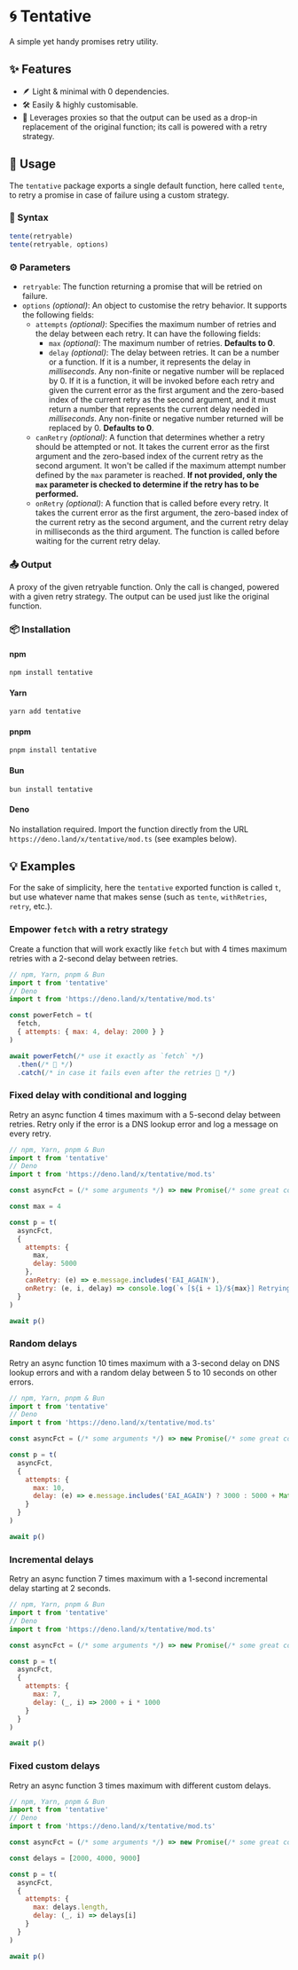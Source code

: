# 🌀 Tentative

A simple yet handy promises retry utility.

## ✨ Features

- 🪶 Light & minimal with 0 dependencies.
- 🛠️ Easily & highly customisable.
- 🧬 Leverages proxies so that the output can be used as a drop-in replacement of the original function; its call is powered with a retry strategy.

## 🦾 Usage

The `tentative` package exports a single default function, here called `tente`, to retry a promise in case of failure using a custom strategy.

### 🤖 Syntax

```javascript
tente(retryable)
tente(retryable, options)
```

### ⚙️ Parameters

- `retryable`: The function returning a promise that will be retried on failure.
- `options` _(optional)_: An object to customise the retry behavior. It supports the following fields:
  - `attempts` _(optional)_: Specifies the maximum number of retries and the delay between each retry. It can have the following fields:
    - `max` _(optional)_: The maximum number of retries. **Defaults to 0**.
    - `delay` _(optional)_: The delay between retries. It can be a number or a function. If it is a number, it represents the delay in _milliseconds_. Any non-finite or negative number will be replaced by 0. If it is a function, it will be invoked before each retry and given the current error as the first argument and the zero-based index of the current retry as the second argument, and it must return a number that represents the current delay needed in _milliseconds_. Any non-finite or negative number returned will be replaced by 0. **Defaults to 0**.
  - `canRetry` _(optional)_: A function that determines whether a retry should be attempted or not. It takes the current error as the first argument and the zero-based index of the current retry as the second argument. It won't be called if the maximum attempt number defined by the `max` parameter is reached. **If not provided, only the `max` parameter is checked to determine if the retry has to be performed.**
  - `onRetry` _(optional)_: A function that is called before every retry. It takes the current error as the first argument, the zero-based index of the current retry as the second argument, and the current retry delay in milliseconds as the third argument. The function is called before waiting for the current retry delay.

### 📤 Output

A proxy of the given retryable function.
Only the call is changed, powered with a given retry strategy.
The output can be used just like the original function.

### 📦 Installation

#### npm

```sh
npm install tentative
```

#### Yarn

```sh
yarn add tentative
```

#### pnpm

```sh
pnpm install tentative
```

#### Bun

```sh
bun install tentative
```

#### Deno

No installation required.
Import the function directly from the URL `https://deno.land/x/tentative/mod.ts` (see examples below).

## 💡 Examples

For the sake of simplicity, here the `tentative` exported function is called `t`, but use whatever name that makes sense (such as `tente`, `withRetries`, `retry`, etc.).

### Empower `fetch` with a retry strategy

Create a function that will work exactly like `fetch` but with 4 times maximum retries with a 2-second delay between retries.

```javascript
// npm, Yarn, pnpm & Bun
import t from 'tentative'
// Deno
import t from 'https://deno.land/x/tentative/mod.ts'

const powerFetch = t(
  fetch,
  { attempts: { max: 4, delay: 2000 } }
)

await powerFetch(/* use it exactly as `fetch` */)
  .then(/* 🎉 */)
  .catch(/* in case it fails even after the retries 🤷 */)
```


### Fixed delay with conditional and logging

Retry an async function 4 times maximum with a 5-second delay between retries.
Retry only if the error is a DNS lookup error and log a message on every retry.

```javascript
// npm, Yarn, pnpm & Bun
import t from 'tentative'
// Deno
import t from 'https://deno.land/x/tentative/mod.ts'

const asyncFct = (/* some arguments */) => new Promise(/* some great code */)

const max = 4

const p = t(
  asyncFct,
  {
    attempts: {
      max,
      delay: 5000
    },
    canRetry: (e) => e.message.includes('EAI_AGAIN'),
    onRetry: (e, i, delay) => console.log(`🌀 [${i + 1}/${max}] Retrying in ${delay}ms (${e.message})`)
  }
)

await p()
```

### Random delays

Retry an async function 10 times maximum with a 3-second delay on DNS lookup errors and with a random delay between 5 to 10 seconds on other errors.

```javascript
// npm, Yarn, pnpm & Bun
import t from 'tentative'
// Deno
import t from 'https://deno.land/x/tentative/mod.ts'

const asyncFct = (/* some arguments */) => new Promise(/* some great code */)

const p = t(
  asyncFct,
  {
    attempts: {
      max: 10,
      delay: (e) => e.message.includes('EAI_AGAIN') ? 3000 : 5000 + Math.random() * 5000
    }
  }
)

await p()
```

### Incremental delays

Retry an async function 7 times maximum with a 1-second incremental delay starting at 2 seconds.

```javascript
// npm, Yarn, pnpm & Bun
import t from 'tentative'
// Deno
import t from 'https://deno.land/x/tentative/mod.ts'

const asyncFct = (/* some arguments */) => new Promise(/* some great code */)

const p = t(
  asyncFct,
  {
    attempts: {
      max: 7,
      delay: (_, i) => 2000 + i * 1000
    }
  }
)

await p()
```

### Fixed custom delays

Retry an async function 3 times maximum with different custom delays.

```javascript
// npm, Yarn, pnpm & Bun
import t from 'tentative'
// Deno
import t from 'https://deno.land/x/tentative/mod.ts'

const asyncFct = (/* some arguments */) => new Promise(/* some great code */)

const delays = [2000, 4000, 9000]

const p = t(
  asyncFct,
  {
    attempts: {
      max: delays.length,
      delay: (_, i) => delays[i]
    }
  }
)

await p()
```
